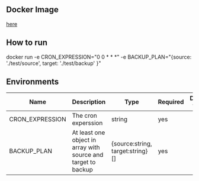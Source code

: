 ## Docker Image

[here](https://hub.docker.com/r/eladhaim22/folder-backuper)

## How to run

docker run -e CRON_EXPRESSION="0 0 \* \* \*" -e BACKUP_PLAN="{source: './test/source', target: './test/backup' }"

## Environments

| Name            | Description                                                   | Type                             | Required | Default value |
| --------------- | ------------------------------------------------------------- | -------------------------------- | -------- | ------------- |
| CRON_EXPRESSION | The cron experssion                                           | string                           | yes      |               |
| BACKUP_PLAN     | At least one object in array with source and target to backup | {source:string, target:string}[] | yes      |               |
